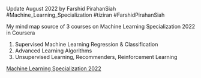 Update August 2022 by Farshid PirahanSiah  
#Machine_Learning_Specialization #tiziran #FarshidPirahanSiah 

My mind map source of 3 courses on Machine Learning Specialization 2022 in Coursera
1. Supervised Machine Learning Regression & Classification
2. Advanced Learning Algorithms
3. Unsupervised Learning, Recommenders, Reinforcement Learning

[Machine Learning Specialization 2022](Machine%20Learning%20Specialization%202022.md)

